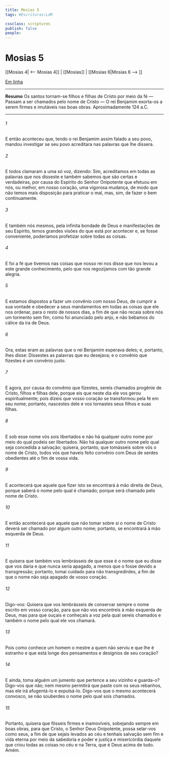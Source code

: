 ```yaml
---
title: Mosias 5
tags: #Escrituras\LdM

cssclass: scriptures
publish: false
people:
---
```


# Mosias 5
[[Mosias 4| <-- Mosias 4]] | [[Mosias]] | [[Mosias 6|Mosias 6 --> ]]

[Em linha](https://churchofjesuschrist.org/study/scriptures/bofm/mosiah/5?lang=por)

---
__Resumo__
Os santos tornam-se filhos e filhas de Cristo por meio da fé — Passam a ser chamados pelo nome de Cristo — O rei Benjamim exorta-os a serem firmes e imutáveis nas boas obras. Aproximadamente 124 a.C.

---
###### 1 
E então aconteceu que, tendo o rei Benjamim assim falado a seu povo, mandou investigar se seu povo acreditara nas palavras que lhe dissera.

###### 2 
E todos clamaram a uma só voz, dizendo: Sim, acreditamos em todas as palavras que nos disseste e também sabemos que são certas e verdadeiras, por causa do Espírito do Senhor Onipotente que efetuou em nós, ou melhor, em nosso coração, uma vigorosa mudança, de modo que não temos mais disposição para praticar o mal, mas, sim, de fazer o bem continuamente.

###### 3 
E também nós mesmos, pela infinita bondade de Deus e manifestações de seu Espírito, temos grandes visões do que está por acontecer e, se fosse conveniente, poderíamos profetizar sobre todas as coisas.

###### 4 
E foi a fé que tivemos nas coisas que nosso rei nos disse que nos levou a este grande conhecimento, pelo que nos regozijamos com tão grande alegria.

###### 5 
E estamos dispostos a fazer um convênio com nosso Deus, de cumprir a sua vontade e obedecer a seus mandamentos em todas as coisas que ele nos ordenar, para o resto de nossos dias, a fim de que não recaia sobre nós um tormento sem fim, como foi anunciado pelo anjo, e não bebamos do cálice da ira de Deus.

###### 6 
Ora, estas eram as palavras que o rei Benjamim esperava deles; e, portanto, lhes disse: Dissestes as palavras que eu desejava; e o convênio que fizestes é um convênio justo.

###### 7 
E agora, por causa do convênio que fizestes, sereis chamados progênie de Cristo, filhos e filhas dele, porque eis que neste dia ele vos gerou espiritualmente; pois dizeis que vosso coração se transformou pela fé em seu nome; portanto, nascestes dele e vos tornastes seus filhos e suas filhas.

###### 8 
E sob esse nome vós sois libertados e não há qualquer outro nome por meio do qual podeis ser libertados. Não há qualquer outro nome pelo qual seja concedida a salvação; quisera, portanto, que tomásseis sobre vós o nome de Cristo, todos vós que haveis feito convênio com Deus de serdes obedientes até o fim de vossa vida.

###### 9 
E acontecerá que aquele que fizer isto se encontrará à mão direita de Deus, porque saberá o nome pelo qual é chamado; porque será chamado pelo nome de Cristo.

###### 10 
E então acontecerá que aquele que não tomar sobre si o nome de Cristo deverá ser chamado por algum outro nome; portanto, se encontrará à mão esquerda de Deus.

###### 11 
E quisera que também vos lembrásseis de que esse é o nome que eu disse que vos daria e que nunca seria apagado, a menos que o fosse devido a transgressão; portanto, tomai cuidado para não transgredirdes, a fim de que o nome não seja apagado de vosso coração.

###### 12 
Digo-vos: Quisera que vos lembrásseis de conservar sempre o nome escrito em vosso coração, para que não vos encontreis à mão esquerda de Deus, mas para que ouçais e conheçais a voz pela qual sereis chamados e também o nome pelo qual ele vos chamará.

###### 13 
Pois como conhece um homem o mestre a quem não serviu e que lhe é estranho e que está longe dos pensamentos e desígnios de seu coração?

###### 14 
E ainda, toma alguém um jumento que pertence a seu vizinho e guarda-o? Digo-vos que não; nem mesmo permitirá que paste com os seus rebanhos, mas ele irá afugentá-lo e expulsá-lo. Digo-vos que o mesmo acontecerá convosco, se não souberdes o nome pelo qual sois chamados.

###### 15 
Portanto, quisera que fôsseis firmes e inamovíveis, sobejando sempre em boas obras, para que Cristo, o Senhor Deus Onipotente, possa selar-vos como seus, a fim de que sejais levados ao céu e tenhais salvação sem fim e vida eterna por meio da sabedoria e poder e justiça e misericórdia daquele que criou todas as coisas no céu e na Terra, que é Deus acima de tudo. Amém.

